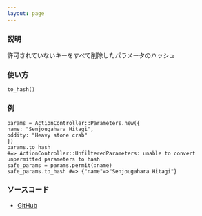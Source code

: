 ```yaml
---
layout: page
---
```


### 説明

許可されていないキーをすべて削除したパラメータのハッシュ

### 使い方

    to_hash()

### 例

    params = ActionController::Parameters.new({
    name: "Senjougahara Hitagi",
    oddity: "Heavy stone crab"
    })
    params.to_hash
    #=> ActionController::UnfilteredParameters: unable to convert unpermitted parameters to hash
    safe_params = params.permit(:name)
    safe_params.to_hash #=> {"name"=>"Senjougahara Hitagi"}

### ソースコード

-   [GitHub](https://github.com/rails/rails/blob/984c3ef2775781d47efa9f541ce570daa2434a80/actionpack/lib/action_controller/metal/strong_parameters.rb#L320)
